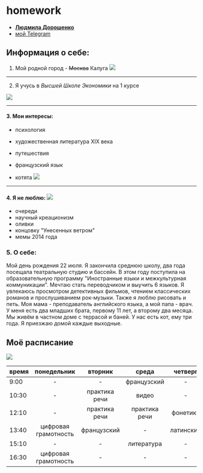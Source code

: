 # homework

+ **[ Людмила Дорошенко ](mailto:mila.doroshenko99@gmail.com)**
+ [ мой Telegram ](https://t.me/mila99doroshenko)

## Информация о себе:
1. Мой родной город - ~~Москва~~ Калуга
![](http://comandir.com/upkeep/uploads/2017/08/kaluga_panorama.jpg.gif)   
***
2. Я учусь в *Высшей Школе Экономики* на 1 курсе 

![](https://pp.userapi.com/c626828/v626828700/4cc8/nOuPbkHiQmc.jpg)
***
#### 3. Мои интересы: 

 + психология
  
 + художественная литература XIX века
  
 + путешествия
  
 + французский язык 
  
 + котята 
![](http://www.bestwallpapers.net.ru/private/img/cats/cats_19.10.2010_bw_022.jpg) 
***
#### 4. Я не люблю: ![](https://vk.com/images/emoji/D83DDC94_2x.png) 

- очереди 
- научный креационизм 
- оливки 
- концовку "Унесенных ветром" 
- мемы 2014 года 

### 5. О себе:
Мой день рождения 22 июля. Я закончила среднюю школу,
два года посещала театральную студию и бассейн. В этом
году поступила на образовательную программу "Иностранные
языки и межкультурная коммуникации". Мечтаю стать 
переводчиком и выучить 6 языков. Я увлекаюсь просмотром детективных фильмов, чтением 
классических романов и прослушиванием рок-музыки. Также я люблю 
рисовать и петь. Моя мама - преподаватель английского языка, а мой
папа - врач. У меня есть два младших брата, первому 11 лет, 
а второму два месяца. 
Мы живём в частном доме с террасой и баней. У нас есть кот, ему три года. 
Я приезжаю домой каждые выходные. 

## Моё расписание 
![](https://github.com/mila1999/hw1/blob/master/20180119_232627.jpg) 

время|понедельник|вторник|среда|четверг|пятница
-----|:------------------:|:------------:|:--------------:|:--------:|:----------:|
9:00|-|-|французский|-|-|
10:30|-|практика речи|видео|-|грамматика|
12:10|-|практика речи|практика речи|фонетика|грамматика|
13:40|цифровая грамотность|французский|-|латинский|-|
15:10|-|-|литература|-|литература|
16:30|цифровая грамотность|-|-|-|-|
